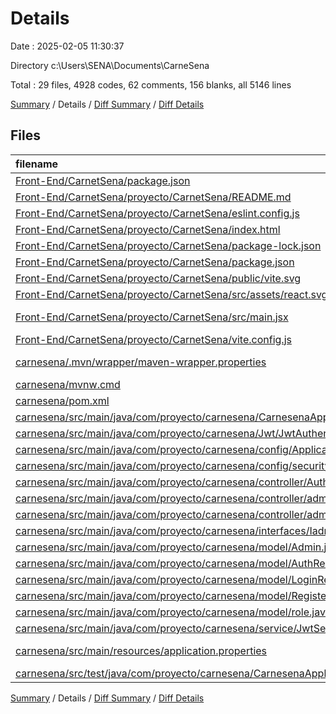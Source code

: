 # Details

Date : 2025-02-05 11:30:37

Directory c:\\Users\\SENA\\Documents\\CarneSena

Total : 29 files,  4928 codes, 62 comments, 156 blanks, all 5146 lines

[Summary](results.md) / Details / [Diff Summary](diff.md) / [Diff Details](diff-details.md)

## Files
| filename | language | code | comment | blank | total |
| :--- | :--- | ---: | ---: | ---: | ---: |
| [Front-End/CarnetSena/package.json](/Front-End/CarnetSena/package.json) | JSON | 12 | 0 | 1 | 13 |
| [Front-End/CarnetSena/proyecto/CarnetSena/README.md](/Front-End/CarnetSena/proyecto/CarnetSena/README.md) | Markdown | 5 | 0 | 4 | 9 |
| [Front-End/CarnetSena/proyecto/CarnetSena/eslint.config.js](/Front-End/CarnetSena/proyecto/CarnetSena/eslint.config.js) | JavaScript | 37 | 0 | 2 | 39 |
| [Front-End/CarnetSena/proyecto/CarnetSena/index.html](/Front-End/CarnetSena/proyecto/CarnetSena/index.html) | HTML | 13 | 0 | 1 | 14 |
| [Front-End/CarnetSena/proyecto/CarnetSena/package-lock.json](/Front-End/CarnetSena/proyecto/CarnetSena/package-lock.json) | JSON | 4,234 | 0 | 1 | 4,235 |
| [Front-End/CarnetSena/proyecto/CarnetSena/package.json](/Front-End/CarnetSena/proyecto/CarnetSena/package.json) | JSON | 28 | 0 | 1 | 29 |
| [Front-End/CarnetSena/proyecto/CarnetSena/public/vite.svg](/Front-End/CarnetSena/proyecto/CarnetSena/public/vite.svg) | XML | 1 | 0 | 0 | 1 |
| [Front-End/CarnetSena/proyecto/CarnetSena/src/assets/react.svg](/Front-End/CarnetSena/proyecto/CarnetSena/src/assets/react.svg) | XML | 1 | 0 | 0 | 1 |
| [Front-End/CarnetSena/proyecto/CarnetSena/src/main.jsx](/Front-End/CarnetSena/proyecto/CarnetSena/src/main.jsx) | JavaScript JSX | 6 | 0 | 3 | 9 |
| [Front-End/CarnetSena/proyecto/CarnetSena/vite.config.js](/Front-End/CarnetSena/proyecto/CarnetSena/vite.config.js) | JavaScript | 5 | 1 | 2 | 8 |
| [carnesena/.mvn/wrapper/maven-wrapper.properties](/carnesena/.mvn/wrapper/maven-wrapper.properties) | Java Properties | 3 | 16 | 1 | 20 |
| [carnesena/mvnw.cmd](/carnesena/mvnw.cmd) | Batch | 108 | 26 | 16 | 150 |
| [carnesena/pom.xml](/carnesena/pom.xml) | XML | 125 | 0 | 4 | 129 |
| [carnesena/src/main/java/com/proyecto/carnesena/CarnesenaApplication.java](/carnesena/src/main/java/com/proyecto/carnesena/CarnesenaApplication.java) | Java | 9 | 0 | 5 | 14 |
| [carnesena/src/main/java/com/proyecto/carnesena/Jwt/JwtAuthenticationFilter.java](/carnesena/src/main/java/com/proyecto/carnesena/Jwt/JwtAuthenticationFilter.java) | Java | 30 | 0 | 12 | 42 |
| [carnesena/src/main/java/com/proyecto/carnesena/config/ApplicationConfig.java](/carnesena/src/main/java/com/proyecto/carnesena/config/ApplicationConfig.java) | Java | 38 | 0 | 11 | 49 |
| [carnesena/src/main/java/com/proyecto/carnesena/config/securityConfig.java](/carnesena/src/main/java/com/proyecto/carnesena/config/securityConfig.java) | Java | 37 | 0 | 10 | 47 |
| [carnesena/src/main/java/com/proyecto/carnesena/controller/AuthService.java](/carnesena/src/main/java/com/proyecto/carnesena/controller/AuthService.java) | Java | 42 | 0 | 11 | 53 |
| [carnesena/src/main/java/com/proyecto/carnesena/controller/adminController.java](/carnesena/src/main/java/com/proyecto/carnesena/controller/adminController.java) | Java | 14 | 0 | 5 | 19 |
| [carnesena/src/main/java/com/proyecto/carnesena/controller/adminPublicController.java](/carnesena/src/main/java/com/proyecto/carnesena/controller/adminPublicController.java) | Java | 26 | 0 | 11 | 37 |
| [carnesena/src/main/java/com/proyecto/carnesena/interfaces/Iadmin.java](/carnesena/src/main/java/com/proyecto/carnesena/interfaces/Iadmin.java) | Java | 7 | 0 | 8 | 15 |
| [carnesena/src/main/java/com/proyecto/carnesena/model/Admin.java](/carnesena/src/main/java/com/proyecto/carnesena/model/Admin.java) | Java | 55 | 18 | 20 | 93 |
| [carnesena/src/main/java/com/proyecto/carnesena/model/AuthResponse.java](/carnesena/src/main/java/com/proyecto/carnesena/model/AuthResponse.java) | Java | 10 | 0 | 3 | 13 |
| [carnesena/src/main/java/com/proyecto/carnesena/model/LoginRequest.java](/carnesena/src/main/java/com/proyecto/carnesena/model/LoginRequest.java) | Java | 13 | 0 | 3 | 16 |
| [carnesena/src/main/java/com/proyecto/carnesena/model/RegisterRequest.java](/carnesena/src/main/java/com/proyecto/carnesena/model/RegisterRequest.java) | Java | 15 | 0 | 3 | 18 |
| [carnesena/src/main/java/com/proyecto/carnesena/model/role.java](/carnesena/src/main/java/com/proyecto/carnesena/model/role.java) | Java | 5 | 0 | 2 | 7 |
| [carnesena/src/main/java/com/proyecto/carnesena/service/JwtService.java](/carnesena/src/main/java/com/proyecto/carnesena/service/JwtService.java) | Java | 32 | 0 | 10 | 42 |
| [carnesena/src/main/resources/application.properties](/carnesena/src/main/resources/application.properties) | Java Properties | 8 | 1 | 1 | 10 |
| [carnesena/src/test/java/com/proyecto/carnesena/CarnesenaApplicationTests.java](/carnesena/src/test/java/com/proyecto/carnesena/CarnesenaApplicationTests.java) | Java | 9 | 0 | 5 | 14 |

[Summary](results.md) / Details / [Diff Summary](diff.md) / [Diff Details](diff-details.md)